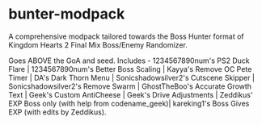 # bunter-modpack
A comprehensive modpack tailored towards the Boss Hunter format of Kingdom Hearts 2 Final Mix Boss/Enemy Randomizer. 

Goes ABOVE the GoA and seed. Includes - 1234567890num's PS2 Duck Flare | 1234567890num's Better Boss Scaling | Kayya's Remove OC Pete Timer | DA's Dark Thorn Menu | Sonicshadowsilver2's Cutscene Skipper | Sonicshadowsilver2's Remove Swarm | GhostTheBoo's Accurate Growth Text | Geek's Custom AntiCheese | Geek's Drive Adjustments | Zeddikus' EXP Boss only (with help from codename_geek)| kareking1's Boss Gives EXP (with edits by Zeddikus).

